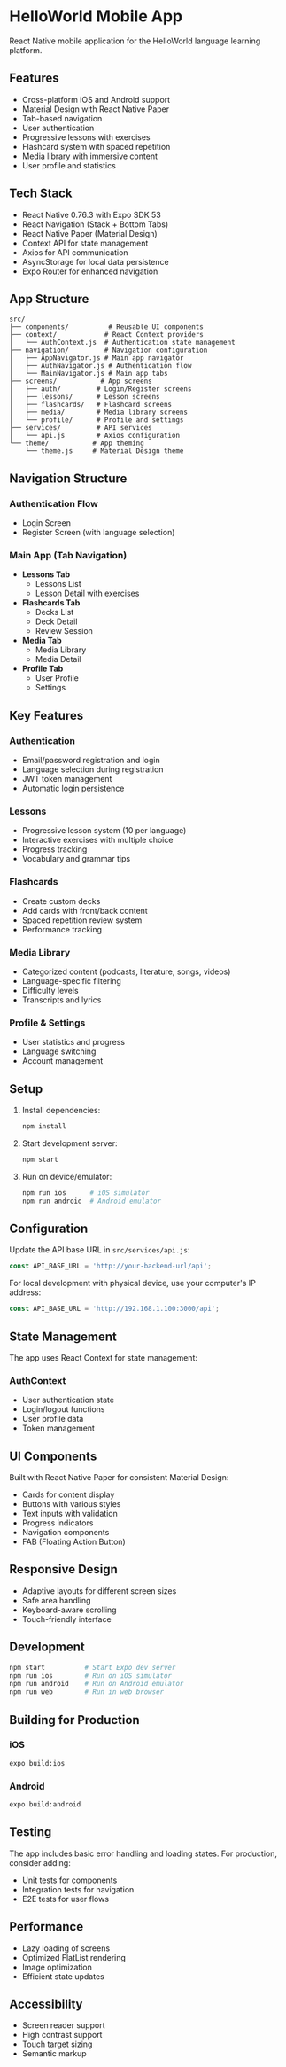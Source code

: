 # HelloWorld Mobile App

React Native mobile application for the HelloWorld language learning platform.

## Features

- Cross-platform iOS and Android support
- Material Design with React Native Paper
- Tab-based navigation
- User authentication
- Progressive lessons with exercises
- Flashcard system with spaced repetition
- Media library with immersive content
- User profile and statistics

## Tech Stack

- React Native 0.76.3 with Expo SDK 53
- React Navigation (Stack + Bottom Tabs)
- React Native Paper (Material Design)
- Context API for state management
- Axios for API communication
- AsyncStorage for local data persistence
- Expo Router for enhanced navigation

## App Structure

```
src/
├── components/          # Reusable UI components
├── context/            # React Context providers
│   └── AuthContext.js  # Authentication state management
├── navigation/         # Navigation configuration
│   ├── AppNavigator.js # Main app navigator
│   ├── AuthNavigator.js # Authentication flow
│   └── MainNavigator.js # Main app tabs
├── screens/           # App screens
│   ├── auth/         # Login/Register screens
│   ├── lessons/      # Lesson screens
│   ├── flashcards/   # Flashcard screens
│   ├── media/        # Media library screens
│   └── profile/      # Profile and settings
├── services/         # API services
│   └── api.js        # Axios configuration
└── theme/           # App theming
    └── theme.js     # Material Design theme
```

## Navigation Structure

### Authentication Flow
- Login Screen
- Register Screen (with language selection)

### Main App (Tab Navigation)
- **Lessons Tab**
  - Lessons List
  - Lesson Detail with exercises
- **Flashcards Tab**
  - Decks List
  - Deck Detail
  - Review Session
- **Media Tab**
  - Media Library
  - Media Detail
- **Profile Tab**
  - User Profile
  - Settings

## Key Features

### Authentication
- Email/password registration and login
- Language selection during registration
- JWT token management
- Automatic login persistence

### Lessons
- Progressive lesson system (10 per language)
- Interactive exercises with multiple choice
- Progress tracking
- Vocabulary and grammar tips

### Flashcards
- Create custom decks
- Add cards with front/back content
- Spaced repetition review system
- Performance tracking

### Media Library
- Categorized content (podcasts, literature, songs, videos)
- Language-specific filtering
- Difficulty levels
- Transcripts and lyrics

### Profile & Settings
- User statistics and progress
- Language switching
- Account management

## Setup

1. Install dependencies:
   ```bash
   npm install
   ```

2. Start development server:
   ```bash
   npm start
   ```

3. Run on device/emulator:
   ```bash
   npm run ios      # iOS simulator
   npm run android  # Android emulator
   ```

## Configuration

Update the API base URL in `src/services/api.js`:
```javascript
const API_BASE_URL = 'http://your-backend-url/api';
```

For local development with physical device, use your computer's IP address:
```javascript
const API_BASE_URL = 'http://192.168.1.100:3000/api';
```

## State Management

The app uses React Context for state management:

### AuthContext
- User authentication state
- Login/logout functions
- User profile data
- Token management

## UI Components

Built with React Native Paper for consistent Material Design:

- Cards for content display
- Buttons with various styles
- Text inputs with validation
- Progress indicators
- Navigation components
- FAB (Floating Action Button)

## Responsive Design

- Adaptive layouts for different screen sizes
- Safe area handling
- Keyboard-aware scrolling
- Touch-friendly interface

## Development

```bash
npm start          # Start Expo dev server
npm run ios        # Run on iOS simulator
npm run android    # Run on Android emulator
npm run web        # Run in web browser
```

## Building for Production

### iOS
```bash
expo build:ios
```

### Android
```bash
expo build:android
```

## Testing

The app includes basic error handling and loading states. For production, consider adding:
- Unit tests for components
- Integration tests for navigation
- E2E tests for user flows

## Performance

- Lazy loading of screens
- Optimized FlatList rendering
- Image optimization
- Efficient state updates

## Accessibility

- Screen reader support
- High contrast support
- Touch target sizing
- Semantic markup
